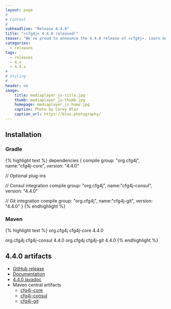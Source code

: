 ```yaml
---
layout: page
#
# Content
#
subheadline: "Release 4.4.0"
title: "»cfg4j« 4.4.0 released!"
teaser: "We're proud to announce the 4.4.0 release of »cfg4j«. Learn more about new features in this article."
categories:
  - releases
tags:
  - releases
  - 4.x
  - 4.4.x
#
# Styling
#
header: no
image:
    title: mediaplayer_js-title.jpg
    thumb: mediaplayer_js-thumb.jpg
    homepage: mediaplayer_js-home.jpg
    caption: Photo by Corey Blaz
    caption_url: https://blaz.photography/
---
```


## Installation

### Gradle

{% highlight text %}
dependencies {
  compile group: "org.cfg4j", name:"cfg4j-core", version: "4.4.0"
  
  // Optional plug-ins
  
  // Consul integration
  compile group: "org.cfg4j", name:"cfg4j-consul", version: "4.4.0"
  
  // Git integration
  compile group: "org.cfg4j", name:"cfg4j-git", version: "4.4.0"
}
{% endhighlight %}

### Maven

{% highlight text %}
<dependencies>
  <dependency>
    <groupId>org.cfg4j</groupId>
    <artifactId>cfg4j-core</artifactId>
    <version>4.4.0</version>
  </dependency>
  
  <!-- Optional plug-ins -->
  
  <!-- Consul integration -->
  <dependency> 
    <groupId>org.cfg4j</groupId>
    <artifactId>cfg4j-consul</artifactId>
    <version>4.4.0</version>
  </dependency>
  
  <!-- Git integration -->
  <dependency>
    <groupId>org.cfg4j</groupId>
    <artifactId>cfg4j-git</artifactId>
    <version>4.4.0</version>
  </dependency>
</dependencies>
{% endhighlight %}


## 4.4.0 artifacts
* [GitHub release][1]
* [Documentation][2]
* [4.4.0 javadoc][3]
* Maven central artifacts
  * [cfg4j-core][4]
  * [cfg4j-consul][5]
  * [cfg4j-git][6]


 [1]: https://github.com/cfg4j/cfg4j/releases/tag/v.4.4.0
 [2]: http://jcorneille.de/
 [3]: www.creativecommons.org/licenses/by-nc-nd/3.0/
 [4]: http://phlow-magazine.com/
 [5]: https://archive.org/details/music_from_all_around_the_world
 [6]: #